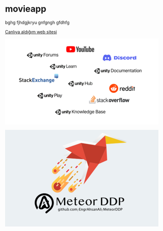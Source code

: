 # movieapp

bghg
fjhdgjkryu
gnfgngh
gfdhfg




[Canlıya aldığım web sitesi](url)

![figures](https://raw.githubusercontent.com/rbeyzas/movieapp/main/figures/Infographic_3.2.4_v2.png)

![figures2](https://raw.githubusercontent.com/EngrAhsanAli/MeteorDDP/master/MeteorDDP.png)

